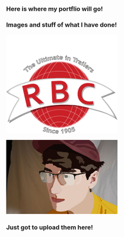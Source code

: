 ### Here is where my portflio will go!

### Images and stuff of what I have done!

<img src="/docs/Images/ROGERS-LOGO.png" alt="rogers logo recreated" width="300"/>

[<img src="/docs/Raster.png" alt="raster headshot" width="300"/>](docs/Raster.png)

### Just got to upload them here!
